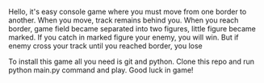 Hello, it's easy console game where you must move from one
border to another. When you move, track remains behind you.
When you reach border, game field became separated into two
figures, little figure became marked. If you catch in marked
figure your enemy, you will win. But if enemy cross your track
until you reached border, you lose

To install this game all you need is git and python. Clone this
repo and run python main.py command and play. Good luck in game!
